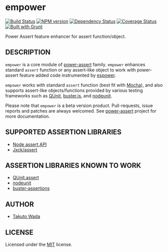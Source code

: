 empower
================================

[![Build Status](https://travis-ci.org/twada/empower.png?branch=master)](https://travis-ci.org/twada/empower)
[![NPM version](https://badge.fury.io/js/empower.png)](http://badge.fury.io/js/empower)
[![Dependency Status](https://gemnasium.com/twada/empower.png)](https://gemnasium.com/twada/empower)
[![Coverage Status](https://coveralls.io/repos/twada/empower/badge.png?branch=master)](https://coveralls.io/r/twada/empower?branch=master)
[![Built with Grunt](https://cdn.gruntjs.com/builtwith.png)](http://gruntjs.com/)

Power Assert feature enhancer for assert function/object.


DESCRIPTION
---------------------------------------
`empower` is a core module of [power-assert](http://github.com/twada/power-assert) family. `empower` enhances standard `assert` function or any assert-like object to work with power-assert feature added code instrumented by [espower](http://github.com/twada/espower).


`empower` works with standard `assert` function (best fit with [Mocha](http://visionmedia.github.io/mocha/)), and also supports assert-like objects/functions provided by various testing frameworks such as [QUnit](http://qunitjs.com/), [buster.js](http://docs.busterjs.org/en/latest/), and [nodeunit](https://github.com/caolan/nodeunit).


Please note that `empower` is a beta version product. Pull-requests, issue reports and patches are always welcomed. See [power-assert](http://github.com/twada/power-assert) project for more documentation.


SUPPORTED ASSERTION LIBRARIES
---------------------------------------
* [Node assert API](http://nodejs.org/api/assert.html)
* [Jxck/assert](https://github.com/Jxck/assert)


ASSERTION LIBRARIES KNOWN TO WORK
---------------------------------------
* [QUnit.assert](http://qunitjs.com/)
* [nodeunit](https://github.com/caolan/nodeunit)
* [buster-assertions](http://docs.busterjs.org/en/latest/modules/buster-assertions/)


AUTHOR
---------------------------------------
* [Takuto Wada](http://github.com/twada)


LICENSE
---------------------------------------
Licensed under the [MIT](https://raw.github.com/twada/empower/master/MIT-LICENSE.txt) license.
